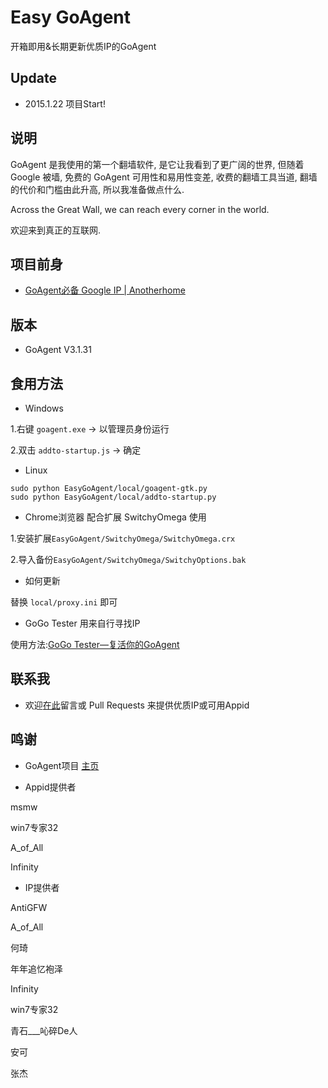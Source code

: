 Easy GoAgent
===================

开箱即用&长期更新优质IP的GoAgent

Update
----------------

+ 2015.1.22 项目Start!

说明
-----------------

GoAgent 是我使用的第一个翻墙软件, 是它让我看到了更广阔的世界, 但随着 Google 被墙, 免费的 GoAgent 可用性和易用性变差, 收费的翻墙工具当道, 翻墙的代价和门槛由此升高, 所以我准备做点什么.

Across the Great Wall, we can reach every corner in the world.

欢迎来到真正的互联网.


项目前身
------------------

+ [GoAgent必备 Google IP | Anotherhome](http://www.anotherhome.net/1573)

版本
---------------

+ GoAgent V3.1.31

食用方法
---------------------

+ Windows

1.右键 `goagent.exe` -> 以管理员身份运行

2.双击 `addto-startup.js` -> 确定

+ Linux

```
sudo python EasyGoAgent/local/goagent-gtk.py
sudo python EasyGoAgent/local/addto-startup.py
```

+ Chrome浏览器 配合扩展 SwitchyOmega 使用

1.安装扩展`EasyGoAgent/SwitchyOmega/SwitchyOmega.crx`

2.导入备份`EasyGoAgent/SwitchyOmega/SwitchyOptions.bak`

+ 如何更新

替换 `local/proxy.ini` 即可

+ GoGo Tester 用来自行寻找IP

使用方法:[GoGo Tester—复活你的GoAgent](http://www.anotherhome.net/1362)

联系我
-----------------------

+ 欢迎[在此](http://www.anotherhome.net/1727)留言或 Pull Requests 来提供优质IP或可用Appid

鸣谢
--------------------

+ GoAgent项目
[主页](https://github.com/goagent/goagent)

+ Appid提供者

msmw

win7专家32

A_of_All

Infinity

+ IP提供者

AntiGFW

A_of_All

何琦

年年追忆袍泽

Infinity

win7专家32

青石___吣碎De人

安可

张杰

